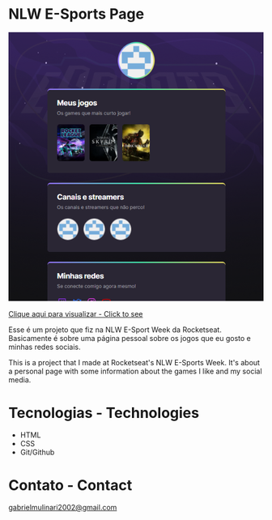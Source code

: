 # NLW E-Sports Page

![preview](./.github/preview.png)

[Clique aqui para visualizar - Click to see](https://mulinatti.github.io/nlw-esports-page/)


Esse é um projeto que fiz na NLW E-Sport Week da Rocketseat. Basicamente é sobre uma página pessoal
sobre os jogos que eu gosto e minhas redes sociais.

This is a project that I made at Rocketseat's NLW E-Sports Week.
It's about a personal page with some information
about the games I like and my social media.

# Tecnologias - Technologies

- HTML
- CSS
- Git/Github

# Contato - Contact

gabrielmulinari2002@gmail.com
